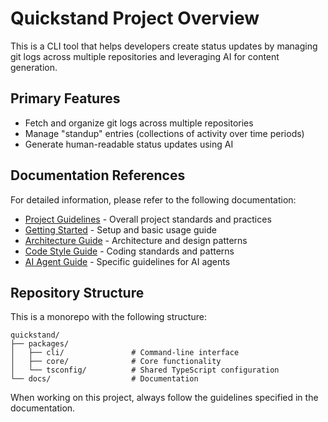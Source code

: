 # Quickstand Project Overview

This is a CLI tool that helps developers create status updates by managing git logs across multiple repositories and leveraging AI for content generation.

## Primary Features

- Fetch and organize git logs across multiple repositories
- Manage "standup" entries (collections of activity over time periods)
- Generate human-readable status updates using AI

## Documentation References

For detailed information, please refer to the following documentation:

- [Project Guidelines](../../docs/project-guidelines.md) - Overall project standards and practices
- [Getting Started](../../docs/getting-started.md) - Setup and basic usage guide
- [Architecture Guide](../../docs/architecture.md) - Architecture and design patterns
- [Code Style Guide](../../docs/code-style-guide.md) - Coding standards and patterns
- [AI Agent Guide](../../docs/ai-agent-guide.md) - Specific guidelines for AI agents

## Repository Structure

This is a monorepo with the following structure:

```
quickstand/
├── packages/
│   ├── cli/               # Command-line interface
│   ├── core/              # Core functionality 
│   └── tsconfig/          # Shared TypeScript configuration
└── docs/                  # Documentation
```

When working on this project, always follow the guidelines specified in the documentation. 